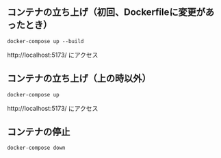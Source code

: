 ## コンテナの立ち上げ（初回、Dockerfileに変更があったとき）
```
docker-compose up --build
```
http://localhost:5173/ にアクセス
## コンテナの立ち上げ（上の時以外）
```
docker-compose up
```
http://localhost:5173/ にアクセス
## コンテナの停止
```
docker-compose down
```
